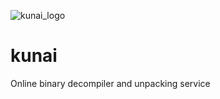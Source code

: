 ![kunai_logo](https://kunai.malware.ninja/images/logo.png)
# kunai
Online binary decompiler and unpacking service
